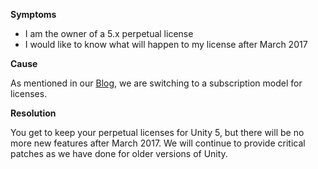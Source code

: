 
        

**Symptoms** 

*   I am the owner of a 5.x perpetual license
*   I would like to know what will happen to my license after March 2017

**Cause** 

As mentioned in our [Blog](http://blogs.unity3d.com/2016/06/16/evolution-of-our-products-and-pricing/), we are switching to a subscription model for licenses.

**Resolution** 

You get to keep your perpetual licenses for Unity 5, but there will be no more new features after March 2017. We will continue to provide critical patches as we have done for older versions of Unity. 

      